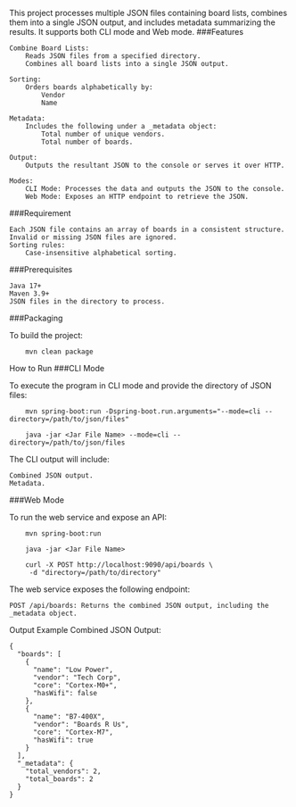 This project processes multiple JSON files containing board lists, combines them into a single JSON output, and includes metadata summarizing the results. It supports both CLI mode and Web mode.
###Features

    Combine Board Lists:
        Reads JSON files from a specified directory.
        Combines all board lists into a single JSON output.

    Sorting:
        Orders boards alphabetically by:
            Vendor
            Name

    Metadata:
        Includes the following under a _metadata object:
            Total number of unique vendors.
            Total number of boards.

    Output:
        Outputs the resultant JSON to the console or serves it over HTTP.

    Modes:
        CLI Mode: Processes the data and outputs the JSON to the console.
        Web Mode: Exposes an HTTP endpoint to retrieve the JSON.

###Requirement

    Each JSON file contains an array of boards in a consistent structure.
    Invalid or missing JSON files are ignored.
    Sorting rules:
        Case-insensitive alphabetical sorting.

###Prerequisites

    Java 17+
    Maven 3.9+
    JSON files in the directory to process.

###Packaging

To build the project:
```
	mvn clean package
```

How to Run
###CLI Mode

To execute the program in CLI mode and provide the directory of JSON files:

```
	mvn spring-boot:run -Dspring-boot.run.arguments="--mode=cli --directory=/path/to/json/files"

	java -jar <Jar File Name> --mode=cli --directory=/path/to/json/files

```
The CLI output will include:

    Combined JSON output.
    Metadata.

###Web Mode

To run the web service and expose an API:

```
	mvn spring-boot:run

	java -jar <Jar File Name>

	curl -X POST http://localhost:9090/api/boards \
     -d "directory=/path/to/directory"

```
The web service exposes the following endpoint:

    POST /api/boards: Returns the combined JSON output, including the _metadata object.

Output Example
Combined JSON Output:

```
{
  "boards": [
    {
      "name": "Low Power",
      "vendor": "Tech Corp",
      "core": "Cortex-M0+",
      "hasWifi": false
    },
    {
      "name": "B7-400X",
      "vendor": "Boards R Us",
      "core": "Cortex-M7",
      "hasWifi": true
    }
  ],
  "_metadata": {
    "total_vendors": 2,
    "total_boards": 2
  }
}
```
